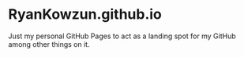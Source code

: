 # RyanKowzun.github.io

Just my personal GitHub Pages to act as a landing spot for my GitHub among other things on it.
